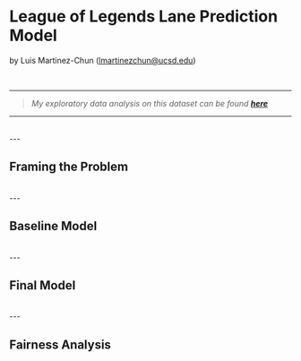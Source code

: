 # League of Legends Lane Prediction Model

by Luis Martinez-Chun (lmartinezchun@ucsd.edu)

<br>

---
> *My exploratory data analysis on this dataset can be found **[here](https://lmartinez-c.github.io/LeagueOfLegends2022ProfessionalMatchData/)***

---
<br>
---

## Framing the Problem





<br>
---

## Baseline Model





<br>
---

## Final Model






<br>
---

## Fairness Analysis
